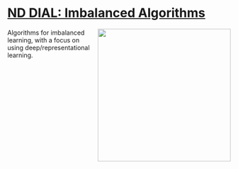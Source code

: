 # [ND DIAL: Imbalanced Algorithms](https://github.com/dialnd/imbalanced-algorithms)

<a href="http://www.icensa.com/"><img src="http://i.imgur.com/NN4vi0n.png" width="300" align="right"></a>

Algorithms for imbalanced learning, with a focus on using deep/representational learning.